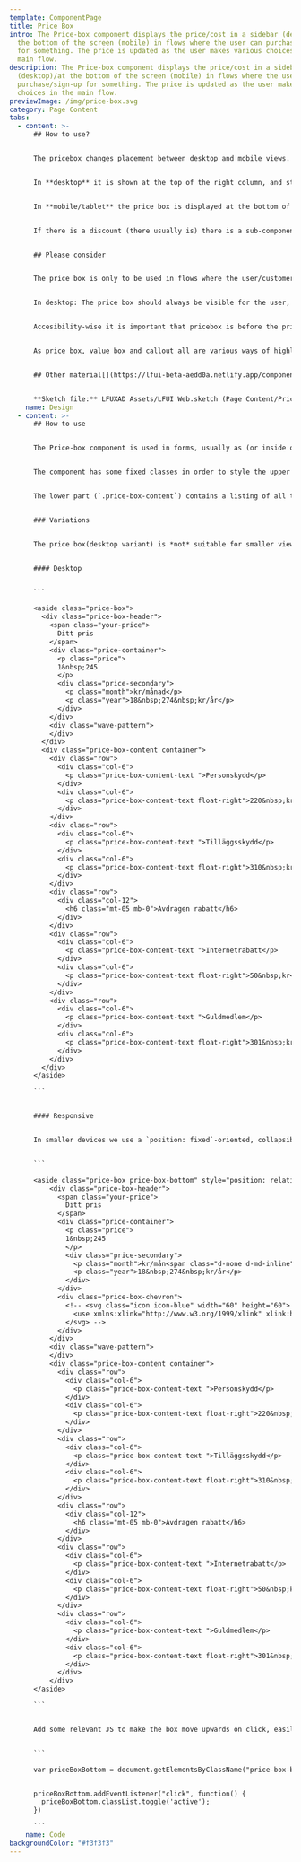 ```yaml
---
template: ComponentPage
title: Price Box
intro: The Price-box component displays the price/cost in a sidebar (desktop)/at
  the bottom of the screen (mobile) in flows where the user can purchase/sign-up
  for something. The price is updated as the user makes various choices in the
  main flow.
description: The Price-box component displays the price/cost in a sidebar
  (desktop)/at the bottom of the screen (mobile) in flows where the user can
  purchase/sign-up for something. The price is updated as the user makes various
  choices in the main flow.
previewImage: /img/price-box.svg
category: Page Content
tabs:
  - content: >-
      ## How to use?


      The pricebox changes placement between desktop and mobile views.


      In **desktop** it is shown at the top of the right column, and sticks to the top of the screen as the user scrolls down (except in Mina sidor). The price is shown prominently (either one-time price or monthly/yearly depending on the service/business requirements). A wave pattern separates the overall price from a breakdown of what influences the price; examples of such includes selected add-ons and discounts. Optionally a grey information box can be added at the bottom to inform the user of possibilities for more discounts if they have more products with us.


      In **mobile/tablet** the price box is displayed at the bottom of the screen (as there is no column to the right). In it’s default view the price box is compressed and only the price is shown. If the user clicks on the price box it expands and the more detailed price information is shown below a wavy pattern (the same information as in desktop).


      If there is a discount (there usually is) there is a sub-component to highlight the discount. It is based on our alerts, but spans several lines and includes an animated checkbox.


      ## Please consider


      The price box is only to be used in flows where the user/customer is signing up for/purchasing a service.


      In desktop: The price box should always be visible for the user, and thus is sticky to the top when the user starts scrolling. This means that you need to try to keep the right column short to avoid that the price box is pushed out of the screen when the right column hits the bottom.


      Accesibility-wise it is important that pricebox is before the primary button in the main flow so that people who use screen readers get access to the information.  


      As price box, value box and callout all are various ways of highlighting information you should avoid mixing them in one view.


      ## Other material[](https://lfui-beta-aedd0a.netlify.app/components/web/button-and-links/buttons#other-material)


      **Sketch file:** LFUXAD Assets/LFUI Web.sketch (Page Content/Price box)
    name: Design
  - content: >-
      ## How to use


      The Price-box component is used in forms, usually as (or inside of) a sidebar which lets the user keep track of the price/cost of the service as he/she makes changes in the form.


      The component has some fixed classes in order to style the upper part (`.price-box-header`) of the component correctly.


      The lower part (`.price-box-content`) contains a listing of all the factors that affect the price itself, which vary a great deal between forms. Feel free to use different types of LFUI components freely here depending on the form related to the price-box in question.


      ### Variations


      The price box(desktop variant) is *not* suitable for smaller views. Because of this there is two different variation you will have to show/hide depending on the screen width(screen width less than 768px show responsive variation).


      #### Desktop


      ```

      <aside class="price-box">
        <div class="price-box-header">
          <span class="your-price">
            Ditt pris
          </span>
          <div class="price-container">
            <p class="price">
            1&nbsp;245
            </p>
            <div class="price-secondary">
              <p class="month">kr/månad</p>
              <p class="year">18&nbsp;274&nbsp;kr/år</p>
            </div>
          </div>
          <div class="wave-pattern">
          </div>
        </div>
        <div class="price-box-content container">
          <div class="row">
            <div class="col-6">
              <p class="price-box-content-text ">Personskydd</p>
            </div>
            <div class="col-6">
              <p class="price-box-content-text float-right">220&nbsp;kr/mån</p>
            </div>
          </div>
          <div class="row">
            <div class="col-6">
              <p class="price-box-content-text ">Tilläggsskydd</p>
            </div>
            <div class="col-6">
              <p class="price-box-content-text float-right">310&nbsp;kr/mån</p>
            </div>
          </div>
          <div class="row">
            <div class="col-12">
              <h6 class="mt-05 mb-0">Avdragen rabatt</h6>
            </div>
          </div>
          <div class="row">
            <div class="col-6">
              <p class="price-box-content-text ">Internetrabatt</p>
            </div>
            <div class="col-6">
              <p class="price-box-content-text float-right">50&nbsp;kr</p>
            </div>
          </div>
          <div class="row">
            <div class="col-6">
              <p class="price-box-content-text ">Guldmedlem</p>
            </div>
            <div class="col-6">
              <p class="price-box-content-text float-right">301&nbsp;kr</p>
            </div>
          </div>
        </div>
      </aside>

      ```


      #### Responsive


      In smaller devices we use a `position: fixed`-oriented, collapsible price box instead to save space but still keep the easily overviewed component close at hand for the user. The`.price-box-bottom` is positioned in the bottom of the window **so that only the `.price-box-header` is visible**, and on click it toggles upwards, showing the `.price-box-content`.


      ```

      <aside class="price-box price-box-bottom" style="position: relative;">
          <div class="price-box-header">
            <span class="your-price">
              Ditt pris
            </span>
            <div class="price-container">
              <p class="price">
              1&nbsp;245
              </p>
              <div class="price-secondary">
                <p class="month">kr/mån<span class="d-none d-md-inline">ad</span></p>
                <p class="year">18&nbsp;274&nbsp;kr/år</p>
              </div>
            </div>
            <div class="price-box-chevron">
              <!-- <svg class="icon icon-blue" width="60" height="60">
                <use xmlns:xlink="http://www.w3.org/1999/xlink" xlink:href="#icon-chevron-up-32"></use>
              </svg> -->
            </div>
          </div>
          <div class="wave-pattern">
          </div>
          <div class="price-box-content container">
            <div class="row">
              <div class="col-6">
                <p class="price-box-content-text ">Personskydd</p>
              </div>
              <div class="col-6">
                <p class="price-box-content-text float-right">220&nbsp;kr/mån</p>
              </div>
            </div>
            <div class="row">
              <div class="col-6">
                <p class="price-box-content-text ">Tilläggsskydd</p>
              </div>
              <div class="col-6">
                <p class="price-box-content-text float-right">310&nbsp;kr/mån</p>
              </div>
            </div>
            <div class="row">
              <div class="col-12">
                <h6 class="mt-05 mb-0">Avdragen rabatt</h6>
              </div>
            </div>
            <div class="row">
              <div class="col-6">
                <p class="price-box-content-text ">Internetrabatt</p>
              </div>
              <div class="col-6">
                <p class="price-box-content-text float-right">50&nbsp;kr</p>
              </div>
            </div>
            <div class="row">
              <div class="col-6">
                <p class="price-box-content-text ">Guldmedlem</p>
              </div>
              <div class="col-6">
                <p class="price-box-content-text float-right">301&nbsp;kr</p>
              </div>
            </div>
          </div>
      </aside>

      ```


      Add some relevant JS to make the box move upwards on click, easily attached to the `.price-box-bottom .active`-class.


      ```

      var priceBoxBottom = document.getElementsByClassName("price-box-bottom")[0];


      priceBoxBottom.addEventListener("click", function() {
        priceBoxBottom.classList.toggle('active');
      })

      ```
    name: Code
backgroundColor: "#f3f3f3"
---
```

